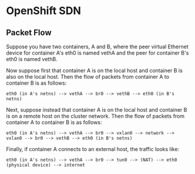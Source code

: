# OpenShift SDN

## Packet Flow

Suppose you have two containers, A and B, where the peer virtual Ethernet device
for container A's eth0 is named vethA and the peer for container B's eth0 is
named vethB.

Now suppose first that container A is on the local host and container B is also
on the local host. Then the flow of packets from container A to container B is
as follows:

```text
eth0 (in A's netns) --> vethA --> br0 --> vethB --> eth0 (in B's netns)
```

Next, suppose instead that container A is on the local host and container B is
on a remote host on the cluster network. Then the flow of packets from container
A to container B is as follows:

```text
eth0 (in A's netns) --> vethA --> br0 --> vxlan0 --> network --> vxlan0 --> br0 --> vethB --> eth0 (in B's netns)
```

Finally, if container A connects to an external host, the traffic looks like:

```text
eth0 (in A's netns) --> vethA --> br0 --> tun0 --> (NAT) --> eth0 (physical device) --> internet
```

